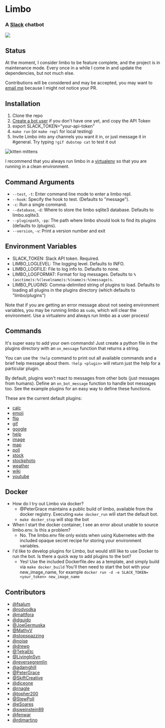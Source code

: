 # Limbo

### A [Slack](https://slack.com/) chatbot

![](https://travis-ci.org/llimllib/limbo.svg?branch=master)

## Status

At the moment, I consider limbo to be feature complete, and the project is in maintenance mode. Every once in a while I come in and update the dependencies, but not much else.

Contributions will be considered and may be accepted, you may want to [email me](bill@billmill.org) because I might not notice your PR.

## Installation

1. Clone the repo
2. [Create a bot user](https://my.slack.com/services/new/bot) if you don't have one yet, and copy the API Token
3. export SLACK_TOKEN="your-api-token"
4. `make run` (or `make repl` for local testing)
5. Invite Limbo into any channels you want it in, or just message it in #general. Try typing `!gif dubstep cat` to test it out

![kitten mittens](http://i.imgur.com/xhmD6QO.png)

I recommend that you always run limbo in a [virtualenv](http://docs.python-guide.org/en/latest/dev/virtualenvs/) so that you are running in a clean environment.

## Command Arguments

- `--test`, `-t`: Enter command line mode to enter a limbo repl.
- `--hook`: Specify the hook to test. (Defaults to "message").
- `-c`: Run a single command.
- `--database`, `-d`: Where to store the limbo sqlite3 database. Defaults to limbo.sqlite3.
- `--pluginpath`, `-pp`: The path where limbo should look to find its plugins (defaults to /plugins).
- `--version`, `-v`: Print a version number and exit

## Environment Variables

- SLACK_TOKEN: Slack API token. Required.
- LIMBO_LOGLEVEL: The logging level. Defaults to INFO.
- LIMBO_LOGFILE: File to log info to. Defaults to none.
- LIMBO_LOGFORMAT: Format for log messages. Defaults to `%(asctime)s:%(levelname)s:%(name)s:%(message)s`.
- LIMBO_PLUGINS: Comma-delimited string of plugins to load. Defaults to loading all plugins in the plugins directory (which defaults to "limbo/plugins")

Note that if you are getting an error message about not seeing environment variables, you may be running limbo as `sudo`, which will clear the environment. Use a virtualenv and always run limbo as a user process!

## Commands

It's super easy to add your own commands! Just create a python file in the plugins directory with an `on_message` function that returns a string.

You can use the `!help` command to print out all available commands and a brief help message about them. `!help <plugin>` will return just the help for a particular plugin.

By default, plugins won't react to messages from other bots (just messages from humans). Define an `on_bot_message` function to handle bot messages too. See the example plugins for an easy way to define these functions.

These are the current default plugins:

- [calc](https://github.com/llimllib/limbo/wiki/Calc-Plugin)
- [emoji](https://github.com/llimllib/limbo/wiki/Emoji-Plugin)
- [flip](https://github.com/llimllib/limbo/wiki/Flip-Plugin)
- [gif](https://github.com/llimllib/limbo/wiki/Gif-Plugin)
- [google](https://github.com/llimllib/limbo/wiki/Google-Plugin)
- [help](https://github.com/llimllib/limbo/wiki/Help-Plugin)
- [image](https://github.com/llimllib/limbo/wiki/Image-Plugin)
- [map](https://github.com/llimllib/limbo/wiki/Map-Plugin)
- [poll](https://github.com/llimllib/limbo/wiki/Poll-Plugin)
- [stock](https://github.com/llimllib/limbo/wiki/Stock-Plugin)
- [stockphoto](https://github.com/llimllib/limbo/wiki/Stock-Photo-Plugin)
- [weather](https://github.com/llimllib/limbo/wiki/Weather-Plugin)
- [wiki](https://github.com/llimllib/limbo/wiki/Wiki-Plugin)
- [youtube](https://github.com/llimllib/limbo/wiki/Youtube-Plugin)

## Docker

- How do I try out Limbo via docker?
  - @PeterGrace maintains a public build of limbo, available from the docker registry. Executing `make docker_run` will start the default bot.
  - `make docker_stop` will stop the bot
- When I start the docker container, I see an error about unable to source limbo.env. Is this a problem?
  - No. The limbo.env file only exists when using Kubernetes with the included opaque secret recipe for storing your environment variables.
- I'd like to develop plugins for Limbo, but would still like to use Docker to run the bot. Is there a quick way to add plugins to the bot?
  - Yes! Use the included Dockerfile.dev as a template, and simply build via `make docker_build` You'll then need to start the bot with your new_image_name, for example `docker run -d -e SLACK_TOKEN=<your_token> new_image_name`

## Contributors

- [@fsalum](https://github.com/fsalum)
- [@rodvodka](https://github.com/rodvodka)
- [@mattfora](https://github.com/mattfora)
- [@dguido](https://github.com/dguido)
- [@JoeGermuska](https://github.com/JoeGermuska)
- [@MathyV](https://github.com/MathyV)
- [@stopspazzing](https://github.com/stopspazzing)
- [@noise](https://github.com/noise)
- [@drewp](https://github.com/drewp)
- [@TetraEtc](https://github.com/TetraEtc)
- [@LivingInSyn](https://github.com/LivingInSyn)
- [@reversegremlin](https://github.com/reversegremlin)
- [@adamghill](https://github.com/adamghill)
- [@PeterGrace](https://github.com/PeterGrace)
- [@SkiftCreative](https://github.com/SkiftCreative)
- [@diceone](https://github.com/diceone)
- [@rnagle](https://github.com/rnagle)
- [@topher200](https://github.com/topher200)
- [@StewPoll](https://github.com/StewPoll)
- [@eSoares](https://github.com/eSoares)
- [@sweinstein89](https://github.com/sweinstein89)
- [@fenwar](https://github.com/fenwar)
- [@rdimartino](https://github.com/rdimartino)
